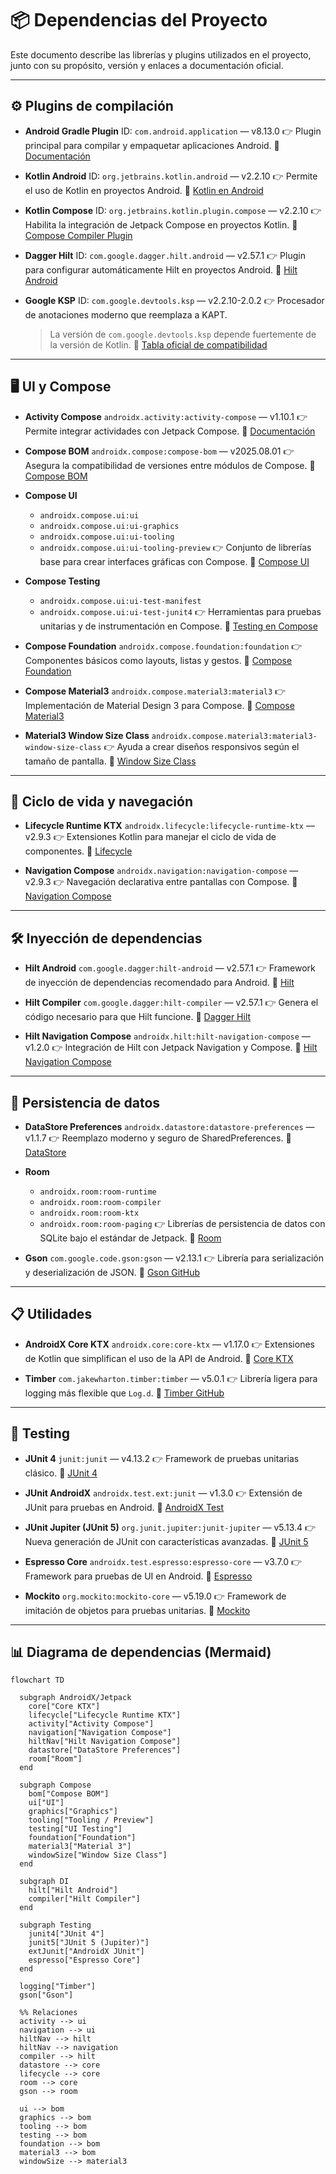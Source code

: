 # 📦 Dependencias del Proyecto

Este documento describe las librerías y plugins utilizados en el proyecto, junto con su propósito, versión y enlaces a documentación oficial.

---

## ⚙️ Plugins de compilación

* **Android Gradle Plugin**
  ID: `com.android.application` — v8.13.0
  👉 Plugin principal para compilar y empaquetar aplicaciones Android.
  🔗 [Documentación](https://developer.android.com/build)

* **Kotlin Android**
  ID: `org.jetbrains.kotlin.android` — v2.2.10
  👉 Permite el uso de Kotlin en proyectos Android.
  🔗 [Kotlin en Android](https://developer.android.com/kotlin)

* **Kotlin Compose**
  ID: `org.jetbrains.kotlin.plugin.compose` — v2.2.10
  👉 Habilita la integración de Jetpack Compose en proyectos Kotlin.
  🔗 [Compose Compiler Plugin](https://developer.android.com/jetpack/compose/setup)

* **Dagger Hilt**
  ID: `com.google.dagger.hilt.android` — v2.57.1
  👉 Plugin para configurar automáticamente Hilt en proyectos Android.
  🔗 [Hilt Android](https://dagger.dev/hilt/)

* **Google KSP**
  ID: `com.google.devtools.ksp` — v2.2.10-2.0.2
  👉 Procesador de anotaciones moderno que reemplaza a KAPT.

  > La versión de `com.google.devtools.ksp` depende fuertemente de la versión de Kotlin.
  > 🔗 [Tabla oficial de compatibilidad](https://github.com/google/ksp/releases)

---

## 🖥️ UI y Compose

* **Activity Compose**
  `androidx.activity:activity-compose` — v1.10.1
  👉 Permite integrar actividades con Jetpack Compose.
  🔗 [Documentación](https://developer.android.com/jetpack/androidx/releases/activity)

* **Compose BOM**
  `androidx.compose:compose-bom` — v2025.08.01
  👉 Asegura la compatibilidad de versiones entre módulos de Compose.
  🔗 [Compose BOM](https://developer.android.com/jetpack/compose/bom)

* **Compose UI**

  * `androidx.compose.ui:ui`
  * `androidx.compose.ui:ui-graphics`
  * `androidx.compose.ui:ui-tooling`
  * `androidx.compose.ui:ui-tooling-preview`
    👉 Conjunto de librerías base para crear interfaces gráficas con Compose.
    🔗 [Compose UI](https://developer.android.com/jetpack/compose)

* **Compose Testing**

  * `androidx.compose.ui:ui-test-manifest`
  * `androidx.compose.ui:ui-test-junit4`
    👉 Herramientas para pruebas unitarias y de instrumentación en Compose.
    🔗 [Testing en Compose](https://developer.android.com/jetpack/compose/testing)

* **Compose Foundation**
  `androidx.compose.foundation:foundation`
  👉 Componentes básicos como layouts, listas y gestos.
  🔗 [Compose Foundation](https://developer.android.com/jetpack/androidx/releases/compose-foundation)

* **Compose Material3**
  `androidx.compose.material3:material3`
  👉 Implementación de Material Design 3 para Compose.
  🔗 [Compose Material3](https://developer.android.com/jetpack/androidx/releases/compose-material3)

* **Material3 Window Size Class**
  `androidx.compose.material3:material3-window-size-class`
  👉 Ayuda a crear diseños responsivos según el tamaño de pantalla.
  🔗 [Window Size Class](https://developer.android.com/jetpack/compose/layouts/adaptive)

---

## 🔄 Ciclo de vida y navegación

* **Lifecycle Runtime KTX**
  `androidx.lifecycle:lifecycle-runtime-ktx` — v2.9.3
  👉 Extensiones Kotlin para manejar el ciclo de vida de componentes.
  🔗 [Lifecycle](https://developer.android.com/jetpack/androidx/releases/lifecycle)

* **Navigation Compose**
  `androidx.navigation:navigation-compose` — v2.9.3
  👉 Navegación declarativa entre pantallas con Compose.
  🔗 [Navigation Compose](https://developer.android.com/jetpack/compose/navigation)

---

## 🛠️ Inyección de dependencias

* **Hilt Android**
  `com.google.dagger:hilt-android` — v2.57.1
  👉 Framework de inyección de dependencias recomendado para Android.
  🔗 [Hilt](https://developer.android.com/training/dependency-injection/hilt-android)

* **Hilt Compiler**
  `com.google.dagger:hilt-compiler` — v2.57.1
  👉 Genera el código necesario para que Hilt funcione.
  🔗 [Dagger Hilt](https://dagger.dev/hilt/)

* **Hilt Navigation Compose**
  `androidx.hilt:hilt-navigation-compose` — v1.2.0
  👉 Integración de Hilt con Jetpack Navigation y Compose.
  🔗 [Hilt Navigation Compose](https://developer.android.com/jetpack/androidx/releases/hilt)

---

## 💾 Persistencia de datos

* **DataStore Preferences**
  `androidx.datastore:datastore-preferences` — v1.1.7
  👉 Reemplazo moderno y seguro de SharedPreferences.
  🔗 [DataStore](https://developer.android.com/topic/libraries/architecture/datastore)

* **Room**

  * `androidx.room:room-runtime`
  * `androidx.room:room-compiler`
  * `androidx.room:room-ktx`
  * `androidx.room:room-paging`
    👉 Librerías de persistencia de datos con SQLite bajo el estándar de Jetpack.
    🔗 [Room](https://developer.android.com/jetpack/androidx/releases/room)

* **Gson**
  `com.google.code.gson:gson` — v2.13.1
  👉 Librería para serialización y deserialización de JSON.
  🔗 [Gson GitHub](https://github.com/google/gson)

---

## 📋 Utilidades

* **AndroidX Core KTX**
  `androidx.core:core-ktx` — v1.17.0
  👉 Extensiones de Kotlin que simplifican el uso de la API de Android.
  🔗 [Core KTX](https://developer.android.com/jetpack/androidx/releases/core)

* **Timber**
  `com.jakewharton.timber:timber` — v5.0.1
  👉 Librería ligera para logging más flexible que `Log.d`.
  🔗 [Timber GitHub](https://github.com/JakeWharton/timber)

---

## 🧪 Testing

* **JUnit 4**
  `junit:junit` — v4.13.2
  👉 Framework de pruebas unitarias clásico.
  🔗 [JUnit 4](https://junit.org/junit4/)

* **JUnit AndroidX**
  `androidx.test.ext:junit` — v1.3.0
  👉 Extensión de JUnit para pruebas en Android.
  🔗 [AndroidX Test](https://developer.android.com/jetpack/androidx/releases/test)

* **JUnit Jupiter (JUnit 5)**
  `org.junit.jupiter:junit-jupiter` — v5.13.4
  👉 Nueva generación de JUnit con características avanzadas.
  🔗 [JUnit 5](https://junit.org/junit5/)

* **Espresso Core**
  `androidx.test.espresso:espresso-core` — v3.7.0
  👉 Framework para pruebas de UI en Android.
  🔗 [Espresso](https://developer.android.com/training/testing/espresso)

* **Mockito**
  `org.mockito:mockito-core` — v5.19.0
  👉 Framework de imitación de objetos para pruebas unitarias.
  🔗 [Mockito](https://site.mockito.org)

---

## 📊 Diagrama de dependencias (Mermaid)

```mermaid
flowchart TD

  subgraph AndroidX/Jetpack
    core["Core KTX"]
    lifecycle["Lifecycle Runtime KTX"]
    activity["Activity Compose"]
    navigation["Navigation Compose"]
    hiltNav["Hilt Navigation Compose"]
    datastore["DataStore Preferences"]
    room["Room"]
  end

  subgraph Compose
    bom["Compose BOM"]
    ui["UI"]
    graphics["Graphics"]
    tooling["Tooling / Preview"]
    testing["UI Testing"]
    foundation["Foundation"]
    material3["Material 3"]
    windowSize["Window Size Class"]
  end

  subgraph DI
    hilt["Hilt Android"]
    compiler["Hilt Compiler"]
  end

  subgraph Testing
    junit4["JUnit 4"]
    junit5["JUnit 5 (Jupiter)"]
    extJunit["AndroidX JUnit"]
    espresso["Espresso Core"]
  end

  logging["Timber"]
  gson["Gson"]

  %% Relaciones
  activity --> ui
  navigation --> ui
  hiltNav --> hilt
  hiltNav --> navigation
  compiler --> hilt
  datastore --> core
  lifecycle --> core
  room --> core
  gson --> room

  ui --> bom
  graphics --> bom
  tooling --> bom
  testing --> bom
  foundation --> bom
  material3 --> bom
  windowSize --> material3
```
